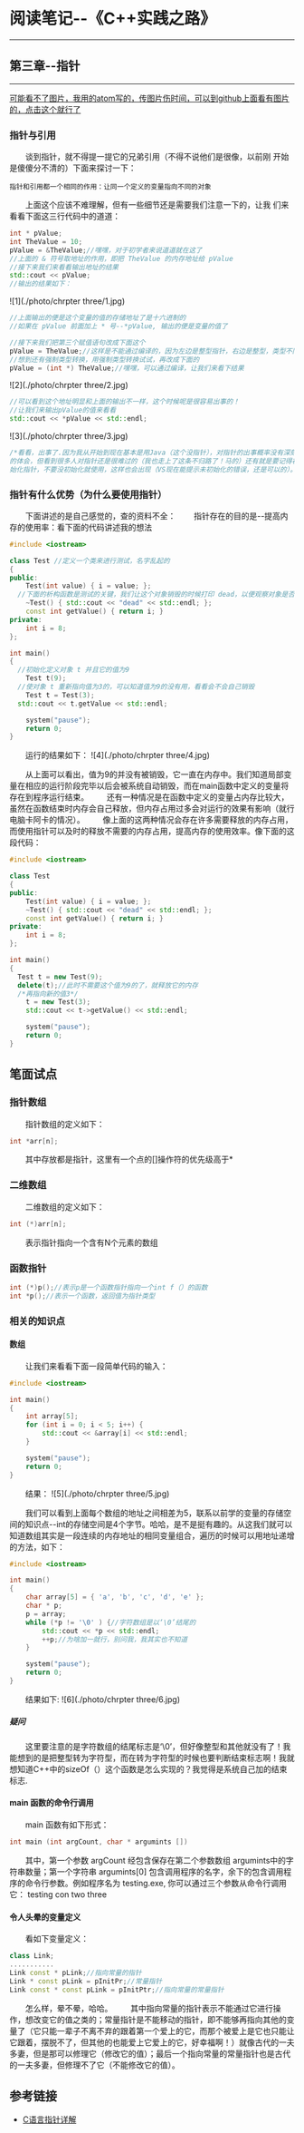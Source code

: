 # 阅读笔记--《C++实践之路》
***
## 第三章--指针
***
[可能看不了图片，我用的atom写的，传图片伤时间，可以到github上面看有图片的，点击这个就行了](https://github.com/lw1243925457/Deity_Way/blob/master/profession/program/C%2B%2B/Book/%E6%8C%87%E9%92%88.md)

### 指针与引用

&ensp;&ensp;&ensp;&ensp;谈到指针，就不得提一提它的兄弟引用（不得不说他们是很像，以前刚
开始是傻傻分不清的）下面来探讨一下：  

    指针和引用都一个相同的作用：让同一个定义的变量指向不同的对象

&ensp;&ensp;&ensp;&ensp;上面这个应该不难理解，但有一些细节还是需要我们注意一下的，让我
们来看看下面这三行代码中的道道：

```c++
int * pValue;
int TheValue = 10;
pValue = &TheValue;//嘿嘿，对于初学者来说道道就在这了
//上面的 & 符号取地址的作用，即把 TheValue 的内存地址给 pValue  
//接下来我们来看看输出地址的结果
std::cout << pValue;
//输出的结果如下：
```
![1](./photo/chrpter three/1.jpg)

```c++
//上面输出的便是这个变量的值的存储地址了是十六进制的
//如果在 pValue 前面加上 * 号--*pValue, 输出的便是变量的值了
```

```c++
//接下来我们把第三个赋值语句改成下面这个
pValue = TheValue;//这样是不能通过编译的，因为左边是整型指针，右边是整型，类型不同
//想到还有强制类型转换，用强制类型转换试试，再改成下面的
pValue = (int *) TheValue;//嘿嘿，可以通过编译，让我们来看下结果
```
![2](./photo/chrpter three/2.jpg)

```c++
//可以看到这个地址明显和上面的输出不一样，这个时候呢是很容易出事的！
//让我们来输出pValue的值来看看
std::cout << *pValue << std::endl;
```
![3](./photo/chrpter three/3.jpg)

```c++
/*看看，出事了.因为我从开始到现在基本是用Java（这个没指针），对指针的出事概率没有深刻
的体会，但看到很多人对指针还是很难过的（我也走上了这条不归路了！马的）还有就是要记得初
始化指针，不要没初始化就使用，这样也会出现（VS现在能提示未初始化的错误，还是可以的）。*/
```

### 指针有什么优势（为什么要使用指针）

&ensp;&ensp;&ensp;&ensp;下面讲述的是自己感觉的，查的资料不全：
&ensp;&ensp;&ensp;&ensp;指针存在的目的是--提高内存的使用率：看下面的代码讲述我的想法
```c++
#include <iostream>

class Test //定义一个类来进行测试，名字乱起的
{
public:
	Test(int value) { i = value; };
  //下面的析构函数是测试的关键，我们让这个对象销毁的时候打印 dead，以便观察对象是否销毁
	~Test() { std::cout << "dead" << std::endl; };
	const int getValue() { return i; }
private:
	int i = 8;
};

int main()
{
  //初始化定义对象 t 并且它的值为9
	Test t(9);
  //使对象 t 重新指向值为3的，可以知道值为9的没有用，看看会不会自己销毁
	Test t = Test(3);
  std::cout << t.getValue << std::endl;

	system("pause");
	return 0;
}
```
&ensp;&ensp;&ensp;&ensp;运行的结果如下：
![4](./photo/chrpter three/4.jpg)

&ensp;&ensp;&ensp;&ensp;从上面可以看出，值为9的并没有被销毁，它一直在内存中。我们知道局部变量在相应的运行阶段完毕以后会被系统自动销毁，而在main函数中定义的变量将存在到程序运行结束。
&ensp;&ensp;&ensp;&ensp;还有一种情况是在函数中定义的变量占内存比较大，虽然在函数结束时内存会自己释放，但内存占用过多会对运行的效果有影响（就行电脑卡阿卡的情况）。
&ensp;&ensp;&ensp;&ensp;像上面的这两种情况会存在许多需要释放的内存占用，而使用指针可以及时的释放不需要的内存占用，提高内存的使用效率。像下面的这段代码：

```c++
#include <iostream>

class Test
{
public:
	Test(int value) { i = value; };
	~Test() { std::cout << "dead" << std::endl; };
	const int getValue() { return i; }
private:
	int i = 8;
};

int main()
{
  Test t = new Test(9);
  delete(t);//此时不需要这个值为9的了，就释放它的内存
  /*再指向新的值3*/
	t = new Test(3);
	std::cout << t->getValue() << std::endl;

	system("pause");
	return 0;
}
```

## 笔面试点
### 指针数组
&ensp;&ensp;&ensp;&ensp;指针数组的定义如下：

```c++
int *arr[n];
```

&ensp;&ensp;&ensp;&ensp;其中存放都是指针，这里有一个点的[]操作符的优先级高于*

### 二维数组
&ensp;&ensp;&ensp;&ensp;二维数组的定义如下：

```c++
int (*)arr[n];
```

&ensp;&ensp;&ensp;&ensp;表示指针指向一个含有N个元素的数组

### 函数指针
```c++
int (*)p();//表示p是一个函数指针指向一个int f（）的函数
int *p();//表示一个函数，返回值为指针类型
```




### 相关的知识点

#### 数组
&ensp;&ensp;&ensp;&ensp;让我们来看看下面一段简单代码的输入：

```c++
#include <iostream>

int main()
{
	int array[5];
	for (int i = 0; i < 5; i++) {
		std::cout << &array[i] << std::endl;
	}

	system("pause");
	return 0;
}
```

&ensp;&ensp;&ensp;&ensp;结果：
![5](./photo/chrpter three/5.jpg)

&ensp;&ensp;&ensp;&ensp;我们可以看到上面每个数组的地址之间相差为5，联系以前学的变量的存储空间的知识点--int的存储空间是4个字节。哈哈，是不是挺有趣的。从这我们就可以知道数组其实是一段连续的内存地址的相同变量组合，遍历的时候可以用地址递增的方法，如下：

```c++
#include <iostream>

int main()
{
	char array[5] = { 'a', 'b', 'c', 'd', 'e' };
	char * p;
	p = array;
	while (*p != '\0' ) {//字符数组是以‘\0’结尾的
		std::cout << *p << std::endl;
		++p;//为啥加一就行，别问我，我其实也不知道
	}

	system("pause");
	return 0;
}
```

&ensp;&ensp;&ensp;&ensp;结果如下:
![6](./photo/chrpter three/6.jpg)

##### 疑问
&ensp;&ensp;&ensp;&ensp;这里要注意的是字符数组的结尾标志是‘\0’，但好像整型和其他就没有了！我能想到的是把整型转为字符型，而在转为字符型的时候也要判断结束标志啊！我就想知道C++中的sizeOf（）这个函数是怎么实现的？我觉得是系统自己加的结束标志.

#### main 函数的命令行调用
&ensp;&ensp;&ensp;&ensp;main 函数有如下形式：

```c++
int main (int argCount, char * argumints [])
```

&ensp;&ensp;&ensp;&ensp;其中，第一个参数 argCount 经包含保存在第二个参数数组 argumints中的字符串数量；第一个字符串 argumints[0] 包含调用程序的名字，余下的包含调用程序的命令行参数。例如程序名为 testing.exe, 你可以通过三个参数从命令行调用它：
    testing con two three

#### 令人头晕的变量定义
&ensp;&ensp;&ensp;&ensp;看如下变量定义：

```c++
class Link;
...........
Link const * pLink;//指向常量的指针
Link * const pLink = pInitPr;//常量指针
Link const * const pLink = pInitPtr;//指向常量的常量指针
```

&ensp;&ensp;&ensp;&ensp;怎么样，晕不晕，哈哈。
&ensp;&ensp;&ensp;&ensp;其中指向常量的指针表示不能通过它进行操作，想改变它的值之类的；常量指针是不能移动的指针，即不能够再指向其他的变量了（它只能一辈子不离不弃的跟着第一个爱上的它，而那个被爱上是它也只能让它跟着，摆脱不了，但其他的也能爱上它爱上的它，好幸福啊！）就像古代的一夫多妻，但是那可以修理它（修改它的值）；最后一个指向常量的常量指针也是古代的一夫多妻，但修理不了它（不能修改它的值）。

## 参考链接
- [C语言指针详解](http://blog.csdn.net/Tomstrong_369/article/details/54376231)
